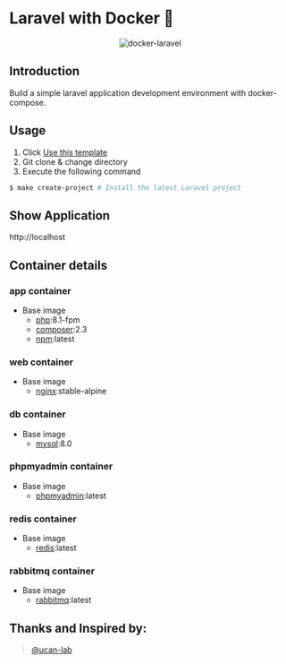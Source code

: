 # Laravel with Docker 🐳

<p align="center">
    <img src="https://digitalwiki.info/storage/uploads/images/Lm3lcerkhX29YvXuR1EO8gDOeEUX4iy3mO3HIVDG.png" alt="docker-laravel">
</p>

## Introduction

Build a simple laravel application development environment with docker-compose.

## Usage

1. Click [Use this template](https://github.com/agungprsty/laravel-with-docker/generate)
2. Git clone & change directory
3. Execute the following command

```bash
$ make create-project # Install the latest Laravel project
```

## Show Application
http://localhost

## Container details

### app container

- Base image
  - [php](https://hub.docker.com/_/php):8.1-fpm
  - [composer](https://hub.docker.com/_/composer):2.3
  - [npm](https://deb.nodesource.com/setup_lts.x):latest

### web container

- Base image
  - [nginx](https://hub.docker.com/_/nginx):stable-alpine

### db container

- Base image
  - [mysql](https://hub.docker.com/_/mysql):8.0

### phpmyadmin container

- Base image
  - [phpmyadmin](https://hub.docker.com/_/phpmyadmin):latest

### redis container

- Base image
  - [redis](https://hub.docker.com/_/redis):latest

### rabbitmq container

- Base image
  - [rabbitmq](https://hub.docker.com/_/rabbitmq):latest

## Thanks and Inspired by:
> [@ucan-lab](https://github.com/ucan-lab)